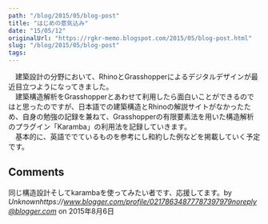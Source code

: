 ```yaml
---
path: "/blog/2015/05/blog-post"
title: "はじめの意気込み"
date: "15/05/12"
originalUrl: "https://rgkr-memo.blogspot.com/2015/05/blog-post.html"
slug: "/blog/2015/05/blog-post"
tags:
---
```

　建築設計の分野において、RhinoとGrasshopperによるデジタルデザインが最近目立つようになってきました。  
　建築構造解析をGrasshopperとあわせて利用したら面白いことができるのではと思ったのですが、日本語での建築構造とRhinoの解説サイトがなかったため、自身の勉強の記録を兼ねて、Grasshopperの有限要素法を用いた構造解析のプラグイン「Karamba」の利用法を記録していきます。  
　基本的に、英語ででているものを参考にし和約した例などを掲載していく予定です。
## Comments

同じ構造設計そしてkarambaを使ってみたい者です、応援してます。by _Unknownhttps://www.blogger.com/profile/02178634877787397979noreply@blogger.com_ on 2015年8月6日